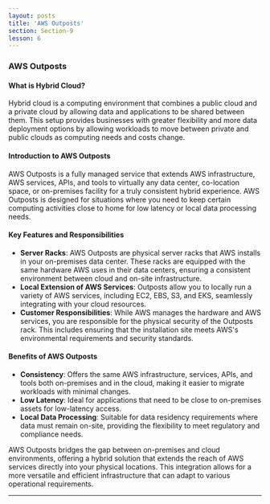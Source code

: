 ```yaml
---
layout: posts
title: 'AWS Outposts'
section: Section-9
lesson: 6
---
```


### AWS Outposts

#### What is Hybrid Cloud?

Hybrid cloud is a computing environment that combines a public cloud and a private cloud by allowing data and applications to be shared between them. This setup provides businesses with greater flexibility and more data deployment options by allowing workloads to move between private and public clouds as computing needs and costs change.

<!-- pagebreak -->

#### Introduction to AWS Outposts

AWS Outposts is a fully managed service that extends AWS infrastructure, AWS services, APIs, and tools to virtually any data center, co-location space, or on-premises facility for a truly consistent hybrid experience. AWS Outposts is designed for situations where you need to keep certain computing activities close to home for low latency or local data processing needs.

<!-- pagebreak -->

#### Key Features and Responsibilities

- **Server Racks**: AWS Outposts are physical server racks that AWS installs in your on-premises data center. These racks are equipped with the same hardware AWS uses in their data centers, ensuring a consistent environment between cloud and on-site infrastructure.
- **Local Extension of AWS Services**: Outposts allow you to locally run a variety of AWS services, including EC2, EBS, S3, and EKS, seamlessly integrating with your cloud resources.
- **Customer Responsibilities**: While AWS manages the hardware and AWS services, you are responsible for the physical security of the Outposts rack. This includes ensuring that the installation site meets AWS's environmental requirements and security standards.

<!-- pagebreak -->

#### Benefits of AWS Outposts

- **Consistency**: Offers the same AWS infrastructure, services, APIs, and tools both on-premises and in the cloud, making it easier to migrate workloads with minimal changes.
- **Low Latency**: Ideal for applications that need to be close to on-premises assets for low-latency access.
- **Local Data Processing**: Suitable for data residency requirements where data must remain on-site, providing the flexibility to meet regulatory and compliance needs.

AWS Outposts bridges the gap between on-premises and cloud environments, offering a hybrid solution that extends the reach of AWS services directly into your physical locations. This integration allows for a more versatile and efficient infrastructure that can adapt to various operational requirements.

---
